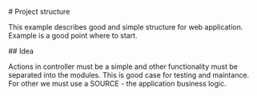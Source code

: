 # Project structure

This example describes good and simple structure for web application. Example is a good point where to start.

## Idea

Actions in controller must be a simple and other functionality must be separated into the modules. This is good case for testing and maintance. For other we must use a SOURCE - the application business logic.